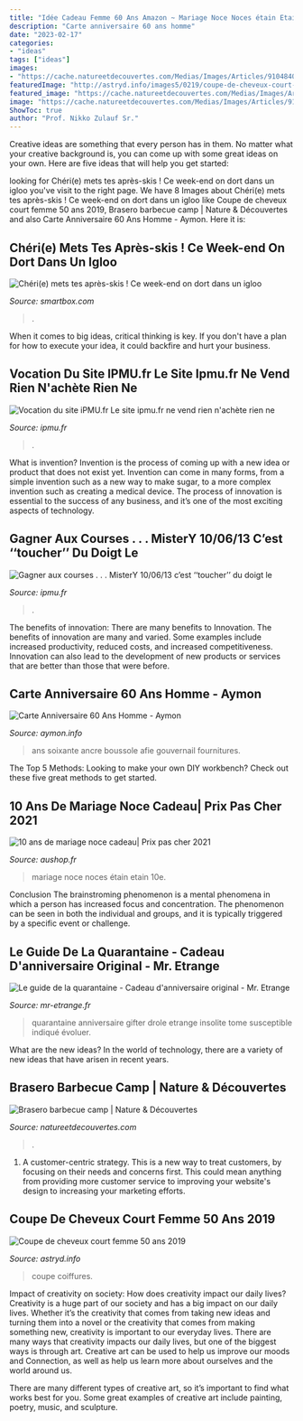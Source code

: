 ```yaml
---
title: "Idée Cadeau Femme 60 Ans Amazon ~ Mariage Noce Noces étain Etain 10e"
description: "Carte anniversaire 60 ans homme"
date: "2023-02-17"
categories:
- "ideas"
tags: ["ideas"]
images:
- "https://cache.natureetdecouvertes.com/Medias/Images/Articles/91048400/690"
featuredImage: "http://astryd.info/images5/0219/coupe-de-cheveux-court-femme-50-ans-2019/coupe-de-cheveux-court-femme-50-ans-2019-74_2.jpg"
featured_image: "https://cache.natureetdecouvertes.com/Medias/Images/Articles/91048400/690"
image: "https://cache.natureetdecouvertes.com/Medias/Images/Articles/91048400/690"
ShowToc: true
author: "Prof. Nikko Zulauf Sr."
---
```



Creative ideas are something that every person has in them. No matter what your creative background is, you can come up with some great ideas on your own. Here are five ideas that will help you get started: 

	

		
looking for Chéri(e) mets tes après-skis ! Ce week-end on dort dans un igloo you've visit to the right page. We have 8 Images about Chéri(e) mets tes après-skis ! Ce week-end on dort dans un igloo like Coupe de cheveux court femme 50 ans 2019, Brasero barbecue camp | Nature &amp; Découvertes and also Carte Anniversaire 60 Ans Homme - Aymon. Here it is:
		
    
## Chéri(e) Mets Tes Après-skis ! Ce Week-end On Dort Dans Un Igloo

<img loading=lazy src="https://media.smartbox.com/blog/wp-content/uploads/2017/11/29102619/dormir-dans-un-igloo.jpg" onerror="this.onerror=null;this.src='https://tse1.mm.bing.net/th?id=OIP.Y6UDhab9RBmMkjI-Q-pOQgHaEi&amp;pid=15.1';" alt="Chéri(e) mets tes après-skis ! Ce week-end on dort dans un igloo">

_Source: smartbox.com_

>. 

	

When it comes to big ideas, critical thinking is key. If you don't have a plan for how to execute your idea, it could backfire and hurt your business.

    
## Vocation Du Site IPMU.fr Le Site Ipmu.fr Ne Vend Rien N&#039;achète Rien Ne

<img loading=lazy src="http://ipmu.fr/iPMU/VOCATION_iPMU_files/droppedImage_4.jpg" onerror="this.onerror=null;this.src='https://tse2.mm.bing.net/th?id=OIP.0XlWNdy7EcaG2RhiHuJKcAHaFZ&amp;pid=15.1';" alt="Vocation du site iPMU.fr Le site ipmu.fr ne vend rien n&#039;achète rien ne">

_Source: ipmu.fr_

>. 

	

What is invention?
Invention is the process of coming up with a new idea or product that does not exist yet. Invention can come in many forms, from a simple invention such as a new way to make sugar, to a more complex invention such as creating a medical device. The process of innovation is essential to the success of any business, and it’s one of the most exciting aspects of technology.

    
## Gagner Aux Courses . . . MisterY 10/06/13 C’est ‘‘toucher’’ Du Doigt Le

<img loading=lazy src="https://ipmu.fr/iPMU/GAGNER_aux_Courses_files/droppedImage_10.jpg" onerror="this.onerror=null;this.src='https://tse2.mm.bing.net/th?id=OIP.Yqo8iPbNJe6oqP4d-QtvpgAAAA&amp;pid=15.1';" alt="Gagner aux courses . . . MisterY 10/06/13 c’est ‘‘toucher’’ du doigt le">

_Source: ipmu.fr_

>. 

	

The benefits of innovation: There are many benefits to Innovation.
The benefits of innovation are many and varied. Some examples include increased productivity, reduced costs, and increased competitiveness. Innovation can also lead to the development of new products or services that are better than those that were before.

    
## Carte Anniversaire 60 Ans Homme - Aymon

<img loading=lazy src="https://images-na.ssl-images-amazon.com/images/I/814Yyo1PH8L._AC_SX425_.jpg" onerror="this.onerror=null;this.src='https://tse1.mm.bing.net/th?id=OIP.0RACgxLqOBNa0RzfYOf6MAAAAA&amp;pid=15.1';" alt="Carte Anniversaire 60 Ans Homme - Aymon">

_Source: aymon.info_

>ans soixante ancre boussole afie gouvernail fournitures. 

	

The Top 5 Methods:
Looking to make your own DIY workbench? Check out these five great methods to get started.

    
## 10 Ans De Mariage Noce Cadeau| Prix Pas Cher 2021

<img loading=lazy src="https://aushop.fr/wp-content/uploads/2021/04/10-ans-de-mariage-noces-detain-livre-dor-dcoration-pour-la-fte-du.jpg" onerror="this.onerror=null;this.src='https://tse4.mm.bing.net/th?id=OIP.MQhqo_HeZfGAlh7qNPthrwHaHa&amp;pid=15.1';" alt="10 ans de mariage noce cadeau| Prix pas cher 2021">

_Source: aushop.fr_

>mariage noce noces étain etain 10e. 

	

Conclusion
The brainstroming phenomenon is a mental phenomena in which a person has increased focus and concentration. The phenomenon can be seen in both the individual and groups, and it is typically triggered by a specific event or challenge.

    
## Le Guide De La Quarantaine - Cadeau D&#039;anniversaire Original - Mr. Etrange

<img loading=lazy src="https://www.mr-etrange.fr/wp-content/uploads/2015/12/le_guide_de_la_quarantaine_insolite.jpg" onerror="this.onerror=null;this.src='https://tse3.mm.bing.net/th?id=OIP.1HHS_-_mE3GGLufQsRGBIgHaJ-&amp;pid=15.1';" alt="Le guide de la quarantaine - Cadeau d&#039;anniversaire original - Mr. Etrange">

_Source: mr-etrange.fr_

>quarantaine anniversaire gifter drole etrange insolite tome susceptible indiqué évoluer. 

	

What are the new ideas?
In the world of technology, there are a variety of new ideas that have arisen in recent years.

    
## Brasero Barbecue Camp | Nature &amp; Découvertes

<img loading=lazy src="https://cache.natureetdecouvertes.com/Medias/Images/Articles/91048400/690" onerror="this.onerror=null;this.src='https://tse1.mm.bing.net/th?id=OIP.hB5ln1-Sk1cIziGl8c0LQgHaHa&amp;pid=15.1';" alt="Brasero barbecue camp | Nature &amp; Découvertes">

_Source: natureetdecouvertes.com_

>. 

	

1. A customer-centric strategy. This is a new way to treat customers, by focusing on their needs and concerns first. This could mean anything from providing more customer service to improving your website's design to increasing your marketing efforts.

    
## Coupe De Cheveux Court Femme 50 Ans 2019

<img loading=lazy src="http://astryd.info/images5/0219/coupe-de-cheveux-court-femme-50-ans-2019/coupe-de-cheveux-court-femme-50-ans-2019-74_2.jpg" onerror="this.onerror=null;this.src='https://tse3.mm.bing.net/th?id=OIP.l0nTTG6y0aw6RVufm1sJawAAAA&amp;pid=15.1';" alt="Coupe de cheveux court femme 50 ans 2019">

_Source: astryd.info_

>coupe coiffures. 

	

Impact of creativity on society: How does creativity impact our daily lives?
Creativity is a huge part of our society and has a big impact on our daily lives. Whether it’s the creativity that comes from taking new ideas and turning them into a novel or the creativity that comes from making something new, creativity is important to our everyday lives.
There are many ways that creativity impacts our daily lives, but one of the biggest ways is through art. Creative art can be used to help us improve our moods and Connection, as well as help us learn more about ourselves and the world around us.

There are many different types of creative art, so it’s important to find what works best for you. Some great examples of creative art include painting, poetry, music, and sculpture.

